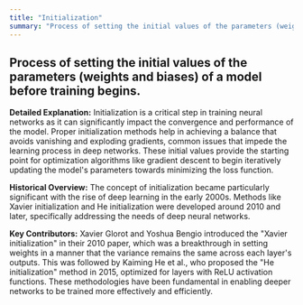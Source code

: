 ```yaml
---
title: "Initialization"
summary: "Process of setting the initial values of the parameters (weights and biases) of a model before training begins."
---
```


## Process of setting the initial values of the parameters (weights and biases) of a model before training begins.

**Detailed Explanation:** Initialization is a critical step in training neural networks as it can significantly impact the convergence and performance of the model. Proper initialization methods help in achieving a balance that avoids vanishing and exploding gradients, common issues that impede the learning process in deep networks. These initial values provide the starting point for optimization algorithms like gradient descent to begin iteratively updating the model's parameters towards minimizing the loss function.

**Historical Overview:** The concept of initialization became particularly significant with the rise of deep learning in the early 2000s. Methods like Xavier initialization and He initialization were developed around 2010 and later, specifically addressing the needs of deep neural networks.

**Key Contributors:** Xavier Glorot and Yoshua Bengio introduced the "Xavier initialization" in their 2010 paper, which was a breakthrough in setting weights in a manner that the variance remains the same across each layer's outputs. This was followed by Kaiming He et al., who proposed the "He initialization" method in 2015, optimized for layers with ReLU activation functions. These methodologies have been fundamental in enabling deeper networks to be trained more effectively and efficiently.
